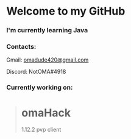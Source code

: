 # Welcome to my GitHub

### I'm currently learning Java 


### Contacts:
Gmail: omadude420@gmail.com 

Discord: NotOMA#4918

### Currently working on:
> # omaHack
> 1.12.2 pvp client 



